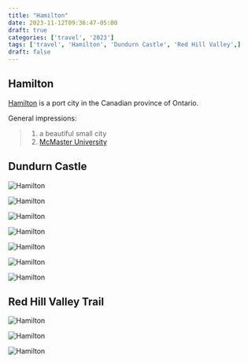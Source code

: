 ```yaml
---
title: "Hamilton"
date: 2023-11-12T09:36:47-05:00
draft: true
categories: ['travel', '2023']        
tags: ['travel', 'Hamilton', 'Dundurn Castle', 'Red Hill Valley',]  
draft: false
---
```

## Hamilton
[Hamilton](https://en.wikipedia.org/wiki/Hamilton,_Ontario) is a port city in the Canadian province of Ontario.

General impressions:
> 1. a beautiful small city
> 2. [McMaster University](https://en.wikipedia.org/wiki/McMaster_University)

## Dundurn Castle

![Hamilton](/travel/hamilton/dundurn_1.jpeg "Dundrun Castle")

![Hamilton](/travel/hamilton/dundurn_2.jpeg "Dundrun Castle")

![Hamilton](/travel/hamilton/dundurn_3.jpeg "Dundrun Castle")

![Hamilton](/travel/hamilton/dundurn_4.jpeg "Dundrun Castle")

![Hamilton](/travel/hamilton/dundurn_5.jpeg "Dundrun Castle")

![Hamilton](/travel/hamilton/dundurn_6.jpeg "Dundrun Castle")

![Hamilton](/travel/hamilton/dundurn_7.jpeg "Dundrun Castle")


## Red Hill Valley Trail

![Hamilton](/travel/hamilton/redvalley_1.jpeg "Red Hill Valley Trail")

![Hamilton](/travel/hamilton/redvalley_3.jpeg "Red Hill Valley Trail")

![Hamilton](/travel/hamilton/redvalley_3.jpeg "Red Hill Valley Trail")

